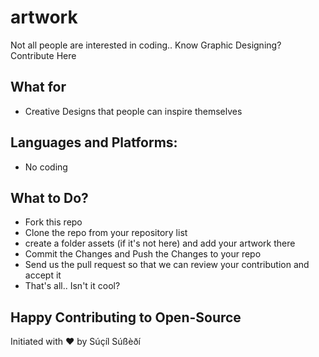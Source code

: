 # artwork
Not all people are interested in coding.. Know Graphic Designing? Contribute Here

## What for
- Creative Designs that people can inspire themselves

## Languages and Platforms:
- No coding

## What to Do?
- Fork this repo
- Clone the repo from your repository list
- create a folder assets (if it's not here) and add your artwork there
- Commit the Changes and Push the Changes to your repo
- Send us the pull request so that we can review your contribution and accept it
- That's all.. Isn't it cool?

## Happy Contributing to Open-Source

Initiated with ❤️ by Súçíl Súßèðí
